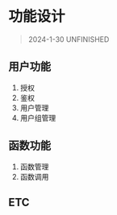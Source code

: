 # 功能设计

> 2024-1-30
> UNFINISHED

## 用户功能

1. 授权
2. 鉴权
3. 用户管理
4. 用户组管理

## 函数功能

1. 函数管理
2. 函数调用

## ETC